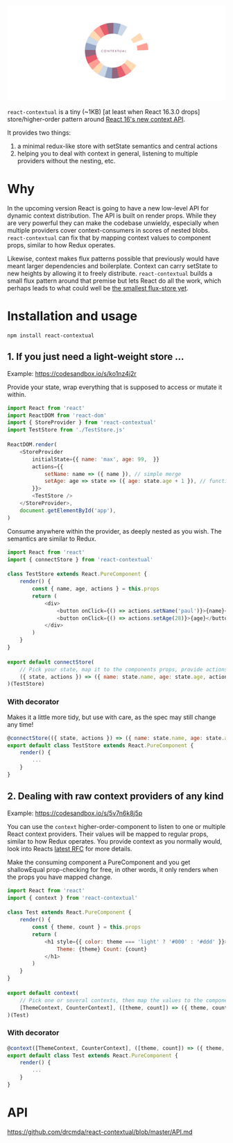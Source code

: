 ![](contextual.jpg)

`react-contextual` is a tiny (~1KB) [at least when React 16.3.0 drops] store/higher-order pattern around [React 16's new context API](https://github.com/acdlite/rfcs/blob/new-version-of-context/text/0000-new-version-of-context.md). 

It provides two things:

1. a minimal redux-like store with setState semantics and central actions
2. helping you to deal with context in general, listening to multiple providers without the nesting, etc.

# Why

In the upcoming version React is going to have a new low-level API for dynamic context distribution. The API is built on render props. While they are very powerful they can make the codebase unwieldy, especially when multiple providers cover context-consumers in scores of nested blobs. `react-contextual` can fix that by mapping context values to component props, similar to how Redux operates.

Likewise, context makes flux patterns possible that previously would have meant larger dependencies and boilerplate. Context can carry setState to new heights by allowing it to freely distribute. `react-contextual` builds a small flux pattern around that premise but lets React do all the work, which perhaps leads to what could well be [the smallest flux-store yet](https://github.com/drcmda/react-contextual/blob/master/src/store.js).

# Installation and usage

    npm install react-contextual

## 1. If you just need a light-weight store ...

Example: https://codesandbox.io/s/ko1nz4j2r

Provide your state, wrap everything that is supposed to access or mutate it within.

```js
import React from 'react'
import ReactDOM from 'react-dom'
import { StoreProvider } from 'react-contextual'
import TestStore from './TestStore.js'

ReactDOM.render(
    <StoreProvider
        initialState={{ name: 'max', age: 99,  }}
        actions={{
            setName: name => ({ name }), // simple merge
            setAge: age => state => ({ age: state.age + 1 }), // functional merge with more access
        }}>
        <TestStore />
    </StoreProvider>,
    document.getElementById('app'),
)
```

Consume anywhere within the provider, as deeply nested as you wish. The semantics are similar to Redux.

```js
import React from 'react'
import { connectStore } from 'react-contextual'

class TestStore extends React.PureComponent {
    render() {
        const { name, age, actions } = this.props
        return (
            <div>
                <button onClick={() => actions.setName('paul')}>{name}</button>
                <button onClick={() => actions.setAge(28)}>{age}</button>
            </div>
        )
    }
}

export default connectStore(
    // Pick your state, map it to the components props, provide actions ...
    ({ state, actions }) => ({ name: state.name, age: state.age, actions })
)(TestStore)
```

### With decorator

Makes it a little more tidy, but use with care, as the spec may still change any time!

```js
@connectStore(({ state, actions }) => ({ name: state.name, age: state.age, actions }))
export default class TestStore extends React.PureComponent {
    render() {
        ...
    }
}
```

## 2. Dealing with raw context providers of any kind

Example: https://codesandbox.io/s/5v7n6k8j5p

You can use the `context` higher-order-component to listen to one or multiple React context providers. Their values will be mapped to regular props, similar to how Redux operates. You provide context as you normally would, look into Reacts [latest RFC](https://github.com/acdlite/rfcs/blob/new-version-of-context/text/0000-new-version-of-context.md) for more details.

Make the consuming component a PureComponent and you get shallowEqual prop-checking for free, in other words, it only renders when the props you have mapped change.

```js
import React from 'react'
import { context } from 'react-contextual'

class Test extends React.PureComponent {
    render() {
        const { theme, count } = this.props
        return (
            <h1 style={{ color: theme === 'light' ? '#000' : '#ddd' }}>
                Theme: {theme} Count: {count}
            </h1>
        )
    }
}

export default context(
    // Pick one or several contexts, then map the values to the components props ...
    [ThemeContext, CounterContext], ([theme, count]) => ({ theme, count })
)(Test)
```

### With decorator

```js
@context([ThemeContext, CounterContext], ([theme, count]) => ({ theme, count }))
export default class Test extends React.PureComponent {
    render() {
        ...
    }
}
```

# API

https://github.com/drcmda/react-contextual/blob/master/API.md
